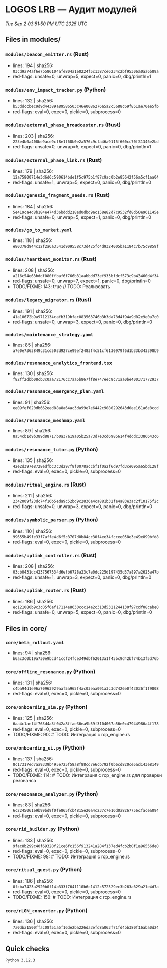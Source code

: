 # LOGOS LRB — Аудит модулей
_Tue Sep  2 03:51:50 PM UTC 2025_ UTC

## Files in modules/
### `modules/beacon_emitter.rs` (Rust)
- lines: 194 | sha256: `03cd9a74af6e7b586104afe804a1e0224f5c1387ce6234c2bf95306a0aa6b89a`
- red-flags: unsafe=0, unwrap=5, expect=0, panic=0, dbg/println=1

### `modules/env_impact_tracker.py` (Python)
- lines: 132 | sha256: `b53ddccbec9d9d44389a89586503c46e0086276a5a2c5688c69f851ae70ee5fb`
- red-flags: eval=0, exec=0, pickle=0, subprocess=0

### `modules/external_phase_broadcaster.rs` (Rust)
- lines: 203 | sha256: `223e4b0a408be9ace9cf8e1f68b0e2a576c9cfa46a9115f660cc70f31346e2bd`
- red-flags: unsafe=0, unwrap=5, expect=0, panic=0, dbg/println=1

### `modules/external_phase_link.rs` (Rust)
- lines: 179 | sha256: `12a75800714e3d6d6c590614bde1f5c975b1f87c9ac0b2e85642f56a5cf1aa04`
- red-flags: unsafe=1, unwrap=5, expect=0, panic=0, dbg/println=0

### `modules/genesis_fragment_seeds.rs` (Rust)
- lines: 184 | sha256: `5e419ca4d8b184e474d36bddd218ed0dbd9ac158e82d7c9532fd8d50e961145e`
- red-flags: unsafe=0, unwrap=5, expect=1, panic=0, dbg/println=0

### `modules/go_to_market.yaml`
- lines: 118 | sha256: `e80378d944c12f2a6a3541d909558c73d425fc4d9324005ba1184c7b75c9859f`

### `modules/heartbeat_monitor.rs` (Rust)
- lines: 208 | sha256: `a216c54e63bddf080ffbaf6f766b31aabbdd73ef933bfdcf573c9b43460d4f34`
- red-flags: unsafe=0, unwrap=7, expect=1, panic=0, dbg/println=0
- TODO/FIXME:
    143:        true // TODO: Реализовать

### `modules/legacy_migrator.rs` (Rust)
- lines: 191 | sha256: `41a10672b9a9712134cafb319bfac083563746b3b3da78d4f94a9d02e9e0a7c0`
- red-flags: unsafe=0, unwrap=3, expect=0, panic=0, dbg/println=0

### `modules/maintenance_strategy.yaml`
- lines: 85 | sha256: `a7e0e7363849c31cd503d927ce99ef2483f4c51cf6130979f6d1b33b343398b9`

### `modules/resonance_analytics_frontend.tsx`
- lines: 130 | sha256: `f82ff2dbb08cb3c0aa72176cc7aa5b867ff8e747eec8c71aa0be400371772937`

### `modules/resonance_emergency_plan.yaml`
- lines: 91 | sha256: `ee09fef020db662eed88a8a64ac3da99e7e6442c9080292643d0ee161a6e8ccd`

### `modules/resonance_meshmap.yaml`
- lines: 89 | sha256: `8a54cb1d9b389d88717b0a37a19a05b25a73d7e3cd6985614f4dddc3386643c6`

### `modules/resonance_tutor.py` (Python)
- lines: 135 | sha256: `42e2d397e8728edfbc3c3d297f8f0078accbf1f0a2f6d97fd3ce095a65bd128f`
- red-flags: eval=0, exec=0, pickle=0, subprocess=0

### `modules/ritual_engine.rs` (Rust)
- lines: 211 | sha256: `2342009f23dc74f16b5eda9c52bd9c2836a4ca881b32fe4a83e3ac2f10175f2c`
- red-flags: unsafe=0, unwrap=3, expect=0, panic=0, dbg/println=0

### `modules/symbolic_parser.py` (Python)
- lines: 110 | sha256: `99655b49fe33f7affe4d6f5c8707d0b84cc30f4ee34fccee058e3e49e899bfd8`
- red-flags: eval=0, exec=0, pickle=0, subprocess=0

### `modules/uplink_controller.rs` (Rust)
- lines: 208 | sha256: `03cb0431dc4237567534d6efb6728a23c7e0dc225d197435d37a897a2625a47b`
- red-flags: unsafe=1, unwrap=3, expect=0, panic=0, dbg/println=0

### `modules/uplink_router.rs` (Rust)
- lines: 186 | sha256: `ec121080b9c3c05f6af17114e8630ccc14a2c313d5321244130f97cdf08cabe0`
- red-flags: unsafe=0, unwrap=5, expect=0, panic=0, dbg/println=0


## Files in core/
### `core/beta_rollout.yaml`
- lines: 94 | sha256: `b6ac3c0b19a730e9bcd41ccf24fce349dbf62013a1f45bc9d42bf74b13f5d76b`

### `core/offline_resonance.py` (Python)
- lines: 131 | sha256: `c4ba94d1e96a70963929aaf5a965f4ac03eaa091a3c3d7426e0f43036f1f9808`
- red-flags: eval=0, exec=0, pickle=0, subprocess=0

### `core/onboarding_sim.py` (Python)
- lines: 125 | sha256: `6aa4c1aef4f763d4a3f042a8ffae36ea9b59f3104067a56e0c47944986a4f178`
- red-flags: eval=0, exec=0, pickle=0, subprocess=0
- TODO/FIXME:
    90:        # TODO: Интеграция с rcp_engine.rs

### `core/onboarding_ui.py` (Python)
- lines: 137 | sha256: `8c17317ed7aa9339b495e725f58a8f88cd7e6cb792f0b6cd820ce5ad143e8149`
- red-flags: eval=0, exec=0, pickle=0, subprocess=0
- TODO/FIXME:
    114:        # TODO: Интеграция с rcp_engine.rs для проверки резонанса

### `core/resonance_analyzer.py` (Python)
- lines: 83 | sha256: `6c2245061e9b99bd9f0fe865fcb4815e20a4c237c7e16d0a8267756cfacea094`
- red-flags: eval=0, exec=0, pickle=0, subprocess=0

### `core/rid_builder.py` (Python)
- lines: 133 | sha256: `9fac8b299c40f69320f21ce6fc156f913241a284f137ed4fcb2b0f1a96556de0`
- red-flags: eval=0, exec=0, pickle=0, subprocess=0
- TODO/FIXME:
    98:        # TODO: Интеграция с rcp_engine.rs

### `core/ritual_quest.py` (Python)
- lines: 186 | sha256: `0fcba7423a2920b0f14b333f7641110b6c1412c572529ec3b263a629a21e4d7a`
- red-flags: eval=0, exec=0, pickle=0, subprocess=0
- TODO/FIXME:
    150:        # TODO: Интеграция с rcp_engine.rs

### `core/rLGN_converter.py` (Python)
- lines: 136 | sha256: `7a0dba1500ffac08f51a5f16de2ba226da3efd8a063f71fd4bb380f16aba0d24`
- red-flags: eval=0, exec=0, pickle=0, subprocess=0


## Quick checks
```
Python 3.12.3
```

